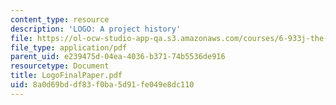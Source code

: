 ```yaml
---
content_type: resource
description: 'LOGO: A project history'
file: https://ol-ocw-studio-app-qa.s3.amazonaws.com/courses/6-933j-the-structure-of-engineering-revolutions-fall-2001/8a0d69bddf83f0ba5d91fe049e8dc110_LogoFinalPaper.pdf
file_type: application/pdf
parent_uid: e239475d-04ea-4036-b371-74b5536de916
resourcetype: Document
title: LogoFinalPaper.pdf
uid: 8a0d69bd-df83-f0ba-5d91-fe049e8dc110
---
```

